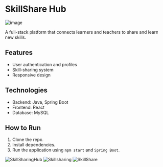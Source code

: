 # SkillShare Hub
![image](https://github.com/user-attachments/assets/79a9c15b-e5ad-4c43-b521-aaf4086b4a79)

A full-stack platform that connects learners and teachers to share and learn new skills.

## Features
- User authentication and profiles
- Skill-sharing system
- Responsive design

## Technologies
- Backend: Java, Spring Boot
- Frontend: React
- Database: MySQL

## How to Run
1. Clone the repo.
2. Install dependencies.
3. Run the application using `npm start` and `Spring Boot`.



![SkillSharingHub](https://github.com/user-attachments/assets/543a8f72-fd0e-4015-b5b5-62321946e079)
![Skillsharing](https://github.com/user-attachments/assets/478e3d60-41ef-4c12-b838-ac201d201b8b)
![SkillShare](https://github.com/user-attachments/assets/1ce97386-2b6a-4b2b-ae60-4b18d8873b00)
